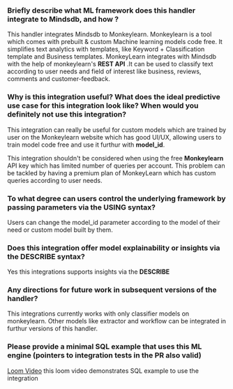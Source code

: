### Briefly describe what ML framework does this handler integrate to Mindsdb, and how ? 

This handler integrates Mindsdb to Monkeylearn. Monkeylearn is a tool which comes with prebuilt & custom Machine learning models code free. It simplifies text analytics with templates, like Keyword + Classification template and Business templates. MonkeyLearn integrates with Mindsdb with the help of monkeylearn's **REST API** .It can be used to classify text according to user needs and field of interest like business, reviews, comments and customer-feedback.


### Why is this integration useful? What does the ideal predictive use case for this integration look like? When would you definitely not use this integration?

This integration can really be useful for custom models which are trained by user on the Monkeylearn website which has good UI/UX, allowing users to train model code free and use it furthur with **model_id**.

This integration shouldn't be considered when using the free **Monkeylearn** API key which has limited number of queries per account. This problem can be tackled by having a premium plan of MonkeyLearn which has custom queries according to user needs. 

### To what degree can users control the underlying framework by passing parameters via the USING syntax?

Users can change the model_id parameter according to the model of their need or custom model built by them.

### Does this integration offer model explainability or insights via the DESCRIBE syntax?

Yes this integrations supports insights via the **DESCRIBE** 

### Any directions for future work in subsequent versions of the handler?

This integrations currently works with only classifier models on monkeylearn. Other models like extractor and workflow can be integrated in furthur versions of this handler.


### Please provide a minimal SQL example that uses this ML engine (pointers to integration tests in the PR also valid)
[Loom Video](https://www.loom.com/share/0b9c477a9c2845aa94c72d56b621203d) this loom video demonstrates SQL example to use the integration